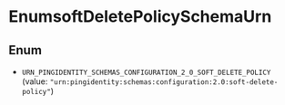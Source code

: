 

# EnumsoftDeletePolicySchemaUrn

## Enum


* `URN_PINGIDENTITY_SCHEMAS_CONFIGURATION_2_0_SOFT_DELETE_POLICY` (value: `"urn:pingidentity:schemas:configuration:2.0:soft-delete-policy"`)



